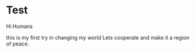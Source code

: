 # Test

Hi Humans

this is my first try in changing my world
Lets cooperate and make it a region of peace.
